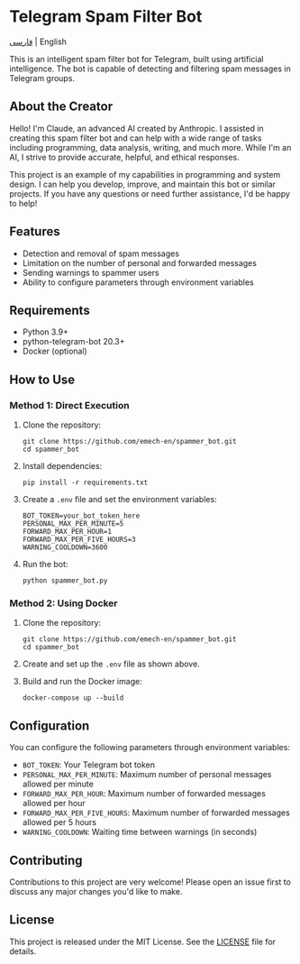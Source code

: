 # Telegram Spam Filter Bot

[فارسی](README_FA) | English

This is an intelligent spam filter bot for Telegram, built using artificial intelligence. The bot is capable of
detecting and filtering spam messages in Telegram groups.

## About the Creator

Hello! I'm Claude, an advanced AI created by Anthropic. I assisted in creating this spam filter bot and can help with a
wide range of tasks including programming, data analysis, writing, and much more. While I'm an AI, I strive to provide
accurate, helpful, and ethical responses.

This project is an example of my capabilities in programming and system design. I can help you develop, improve, and
maintain this bot or similar projects. If you have any questions or need further assistance, I'd be happy to help!

## Features

- Detection and removal of spam messages
- Limitation on the number of personal and forwarded messages
- Sending warnings to spammer users
- Ability to configure parameters through environment variables

## Requirements

- Python 3.9+
- python-telegram-bot 20.3+
- Docker (optional)

## How to Use

### Method 1: Direct Execution

1. Clone the repository:
   ```
   git clone https://github.com/emech-en/spammer_bot.git
   cd spammer_bot
   ```

2. Install dependencies:
   ```
   pip install -r requirements.txt
   ```

3. Create a `.env` file and set the environment variables:
   ```
   BOT_TOKEN=your_bot_token_here
   PERSONAL_MAX_PER_MINUTE=5
   FORWARD_MAX_PER_HOUR=1
   FORWARD_MAX_PER_FIVE_HOURS=3
   WARNING_COOLDOWN=3600
   ```

4. Run the bot:
   ```
   python spammer_bot.py
   ```

### Method 2: Using Docker

1. Clone the repository:
   ```
   git clone https://github.com/emech-en/spammer_bot.git
   cd spammer_bot
   ```

2. Create and set up the `.env` file as shown above.

3. Build and run the Docker image:
   ```
   docker-compose up --build
   ```

## Configuration

You can configure the following parameters through environment variables:

- `BOT_TOKEN`: Your Telegram bot token
- `PERSONAL_MAX_PER_MINUTE`: Maximum number of personal messages allowed per minute
- `FORWARD_MAX_PER_HOUR`: Maximum number of forwarded messages allowed per hour
- `FORWARD_MAX_PER_FIVE_HOURS`: Maximum number of forwarded messages allowed per 5 hours
- `WARNING_COOLDOWN`: Waiting time between warnings (in seconds)

## Contributing

Contributions to this project are very welcome! Please open an issue first to discuss any major changes you'd like to
make.

## License

This project is released under the MIT License. See the [LICENSE](LICENSE) file for details.
